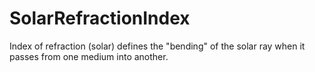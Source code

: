 SolarRefractionIndex
====================

Index of refraction (solar) defines the "bending" of the solar ray when it passes from one medium into another.
